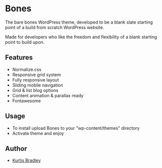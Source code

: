 # Bones

The bare bones WordPress theme, developed to be a blank slate starting point of a build from scratch WordPress website. 

Made for developers who like the freedom and flexibility of a blank starting point to build upon.

## Features

- Normalize.css
- Responsive grid system
- Fully responsive layout
- Sliding mobile navigation
- Grid & list blog options
- Content animation & parallax ready
- Fontawesome

## Usage

- To install upload Bones to your "wp-content/themes" directory
- Activate theme and enjoy

## Author

- [Kurtis Bradley](https://kurt.is)